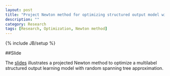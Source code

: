 ```yaml
---
layout: post
title: "Project Newton method for optimizing structured output model with random tree approximation"
description: ""
category: Research
tags: [Research, Optimization, Newton method]
---
```

{% include JB/setup %}


##Slide

The [slides](https://github.com/hongyusu/Posters_and_Presentations/blob/master/Presentations/group_meeting_20150522/group_meeting_RTA_With_Projected_Newton.pdf) illustrates a projected Newton method to optimize a multilabel structured output learning model with random spanning tree approximation.